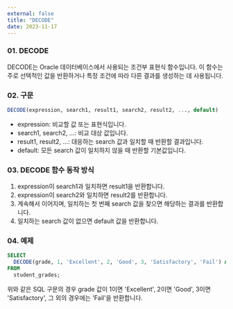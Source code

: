```yaml
---
external: false
title: "DECODE"
date: 2023-11-17
---
```


### 01. DECODE

DECODE는 Oracle 데이터베이스에서 사용되는 조건부 표현식 함수입니다. 이 함수는 주로 선택적인 값을 반환하거나 특정 조건에 따라 다른 결과를 생성하는 데 사용됩니다.

### 02. 구문

```SQL
DECODE(expression, search1, result1, search2, result2, ..., default)
```

- expression: 비교할 값 또는 표현식입니다.
- search1, search2, ...: 비교 대상 값입니다.
- result1, result2, ...: 대응하는 search 값과 일치할 때 반환할 결과입니다.
- default: 모든 search 값이 일치하지 않을 때 반환할 기본값입니다.

### 03. DECODE 함수 동작 방식

1. expression이 search1과 일치하면 result1을 반환합니다.
2. expression이 search2와 일치하면 result2를 반환합니다.
3. 계속해서 이어지며, 일치하는 첫 번째 search 값을 찾으면 해당하는 결과를 반환합니다.
4. 일치하는 search 값이 없으면 default 값을 반환합니다.

### 04. 예제

```SQL
SELECT
  DECODE(grade, 1, 'Excellent', 2, 'Good', 3, 'Satisfactory', 'Fail') AS result
FROM
  student_grades;
```

위와 같은 SQL 구문의 경우 grade 값이 1이면 'Excellent', 2이면 'Good', 3이면 'Satisfactory', 그 외의 경우에는 'Fail'을 반환합니다.
